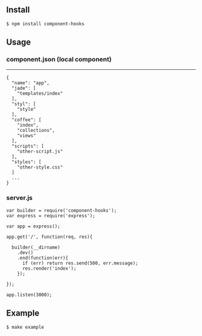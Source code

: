 
Install
---

    $ npm install component-hooks

Usage
---

### component.json (local component)
---

```
{
  "name": "app",
  "jade": [
    "templates/index"
  ],
  "styl": [
    "style"
  ],
  "coffee": [
    "index",
    "collections",
    "views"
  ],
  "scripts": [
    "other-script.js"
  ],
  "styles": [
    "other-style.css"
  ]
  ...
}
```

### server.js

```
var builder = require('component-hooks');
var express = require('express');

var app = express();

app.get('/', function(req, res){

  builder(__dirname)
    .dev()
    .end(function(err){
      if (err) return res.send(500, err.message);
      res.render('index');
    });

});
 
app.listen(3000);

```

Example
---

    $ make example
